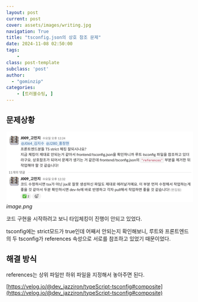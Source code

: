 ```yaml
---
layout: post
current: post
cover: assets/images/writing.jpg
navigation: True
title: "tsconfig.json의 상호 참조 문제"
date: 2024-11-08 02:50:00
tags:
    - 
class: post-template
subclass: 'post'
author: 
  - "gominzip"
categories:
    - [트러블슈팅, ]
---
```


## 문제상황


![0](/upload/2024-11-08-tsconfig.json의_상호_참조_문제.md/0.png)_image.png_


코드 구현을 시작하려고 보니 타입체킹이 진행이 안되고 있었다. 


tsconfig에는 strict모드가 true인데 어째서 안되는지 확인해보니, 루트와 프론트엔드의 두 tsconfig가 references 속성으로 서로를 참조하고 있었기 때문이었다.


## 해결 방식


references는 상위 파일만 하위 파일을 지정해서 놓아주면 된다.


[https://velog.io/@dev_jazziron/typeScript-tsconfig#composite](https://velog.io/@dev_jazziron/typeScript-tsconfig#composite)

